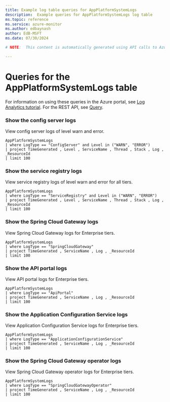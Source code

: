 ```yaml
---
title: Example log table queries for AppPlatformSystemLogs
description:  Example queries for AppPlatformSystemLogs log table
ms.topic: reference
ms.service: azure-monitor
ms.author: edbaynash
author: EdB-MSFT
ms.date: 07/30/2024

# NOTE:  This content is automatically generated using API calls to Azure. Any edits made on these files will be overwritten in the next run of the script. 

---
```


# Queries for the AppPlatformSystemLogs table

For information on using these queries in the Azure portal, see [Log Analytics tutorial](/azure/azure-monitor/logs/log-analytics-tutorial). For the REST API, see [Query](/rest/api/loganalytics/query).


### Show the config server logs  


View config server logs of level warn and error.  

```query
AppPlatformSystemLogs 
| where LogType == "ConfigServer" and Level in ("WARN", "ERROR")
| project TimeGenerated , Level , ServiceName , Thread , Stack , Log , _ResourceId 
| limit 100
```



### Show the service registry logs  


View service registry logs of level warn and error for all tiers.  

```query
AppPlatformSystemLogs 
| where LogType == "ServiceRegistry" and Level in ("WARN", "ERROR")
| project TimeGenerated , Level , ServiceName , Thread , Stack , Log , _ResourceId 
| limit 100
```



### Show the Spring Cloud Gateway logs  


View Spring Cloud Gateway logs for Enterprise tiers.  

```query
AppPlatformSystemLogs 
| where LogType == "SpringCloudGateway"
| project TimeGenerated , ServiceName , Log , _ResourceId 
| limit 100
```



### Show the API portal logs  


View API portal logs for Enterprise tiers.  

```query
AppPlatformSystemLogs 
| where LogType == "ApiPortal"
| project TimeGenerated , ServiceName , Log , _ResourceId 
| limit 100
```



### Show the Application Configuration Service logs  


View Application Configuration Service logs for Enterprise tiers.  

```query
AppPlatformSystemLogs 
| where LogType == "ApplicationConfigurationService"
| project TimeGenerated , ServiceName , Log , _ResourceId 
| limit 100
```



### Show the Spring Cloud Gateway operator logs  


View Spring Cloud Gateway operator logs for Enterprise tiers.  

```query
AppPlatformSystemLogs 
| where LogType == "SpringCloudGatewayOperator"
| project TimeGenerated , ServiceName , Log , _ResourceId 
| limit 100
```


